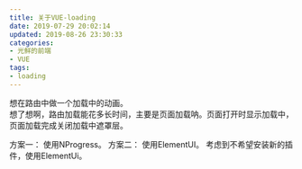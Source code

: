 ```yaml
---
title: 关于VUE-loading
date: 2019-07-29 20:02:14
updated: 2019-08-26 23:30:33
categories:
- 光鲜的前端
- VUE
tags:
- loading
---
```

想在路由中做一个加载中的动画。  
想了想啊，路由加载能花多长时间，主要是页面加载呐。页面打开时显示加载中，页面加载完成关闭加载中遮罩层。

<!--more-->

方案一：
使用NProgress。
方案二：
使用ElementUI。
考虑到不希望安装新的插件，使用ElementUi。
